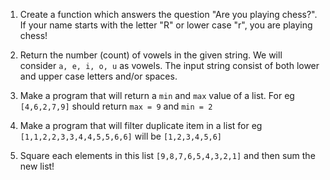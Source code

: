 1. Create a function which answers the question "Are you playing chess?". If your name starts with the letter "R" or lower case "r", you are playing chess!

2. Return the number (count) of vowels in the given string. We will consider 
```a, e, i, o, u``` as vowels. The input string consist of both lower and upper case letters and/or spaces.

3. Make a program that will return a `min` and `max` value of a list. For eg `[4,6,2,7,9]` should return `max = 9` and `min = 2`

4. Make a program that will filter duplicate item in a list for eg  `[1,1,2,2,3,3,4,4,5,5,6,6]` will be  `[1,2,3,4,5,6]`
5. Square each elements in this list `[9,8,7,6,5,4,3,2,1]` and then sum the new list!
